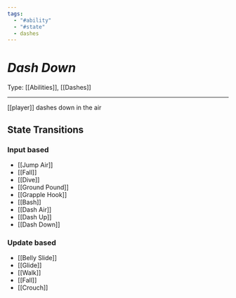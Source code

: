 ```yaml
---
tags:
  - "#ability"
  - "#state"
  - dashes
---
```

# _Dash Down_

Type: [[Abilities]], [[Dashes]]

----


[[player]] dashes down in the air


## State Transitions

### Input based

* [[Jump Air]]
* [[Fall]]
* [[Dive]]
* [[Ground Pound]]
* [[Grapple Hook]]
* [[Bash]]
* [[Dash Air]]
* [[Dash Up]]
* [[Dash Down]]

### Update based

* [[Belly Slide]]
* [[Glide]]
* [[Walk]]
* [[Fall]]
* [[Crouch]]